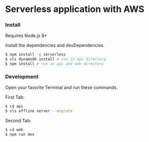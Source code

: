 # Serverless application with AWS

### Install

Requires Node.js 8+

Install the dependencies and devDependencies.

```sh
$ npm install -g serverless
$ sls dynamodb install # run in api directory
$ npm install # run in api and web directory
```

### Development

Open your favorite Terminal and run these commands.

First Tab:
```sh
$ cd api
$ sls offline server --migrate
```

Second Tab:
```sh
$ cd web
$ npm run dev
```